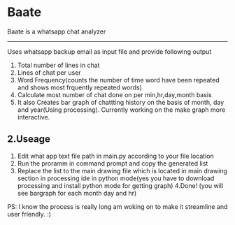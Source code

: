 # Baate
Baate is a whatsapp chat analyzer

------------------------------------------------------
Uses whatsapp backup email as input file and provide following output
  1. Total number of lines in chat
  2. Lines of chat per user
  3. Word Frequency(counts the number of time word have been repeated and shows most frquently repeated words)
  4. Calculate most number of chat done on  per min,hr,day,month basis 
  5. It also Creates bar graph of chattting history on the basis of month, day and year(Using processing).
Currently working on the make graph more interactive. 

2.Useage
----------------------------------------------------------------
  1. Edit what app text file path in main.py according to your file location
  2. Run the proramm in command prompt and copy the generated list
  3. Replace the list to the main drawing file which is located in main drawing section in processing ide in python mode(yes you   have to download processing and install python mode for getting graph)
  4.Done! (you will see bargraph for each month day and hr)

PS: I know the process is really long am woking on to make it streamline and user friendly. :) 
